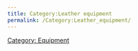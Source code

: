 ```yaml
---
title: Category:Leather equipment
permalink: /Category:Leather_equipment/
---
```


[Category: Equipment](Category:_Equipment "wikilink")